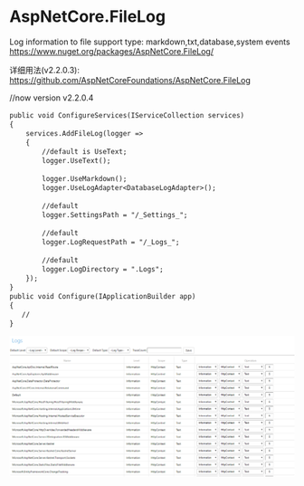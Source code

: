 # AspNetCore.FileLog
Log information to file
support type: markdown,txt,database,system events
https://www.nuget.org/packages/AspNetCore.FileLog/

详细用法(v2.2.0.3): https://github.com/AspNetCoreFoundations/AspNetCore.FileLog

//now version v2.2.0.4

    public void ConfigureServices(IServiceCollection services)
    {
        services.AddFileLog(logger =>
        {
            //default is UseText;
            logger.UseText();

            logger.UseMarkdown();
            logger.UseLogAdapter<DatabaseLogAdapter>();

            //default
            logger.SettingsPath = "/_Settings_";

            //default
            logger.LogRequestPath = "/_Logs_";

            //default
            logger.LogDirectory = ".Logs";
        });
    }
    public void Configure(IApplicationBuilder app)
    {
       // 
    }
![settings](https://github.com/amh1979/AspNetCore.FileLog/blob/master/settings.png)

